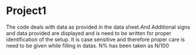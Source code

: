 # Project1
The code deals with data as provided in the data sheet.And Additional signs and data provided are displayed and is need to be written for proper identification of the setup.
It is case sensitive and therefore proper care is need to be given while filling in datas.
N% has been taken as N/100 
